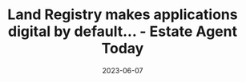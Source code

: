 ---
category:
- .nan
date: 2023-06-07
keyword_suggestion: low code no code digital transformation
post_inspiration: https://www.estateagenttoday.co.uk/breaking-news/2022/12/land-registry-makes-applications-digital-by-default%3Fsource%3Dnewsticker
silot_terms: digital automation
title: Land Registry makes applications <b>digital</b> by default... - Estate Agent
  Today
---